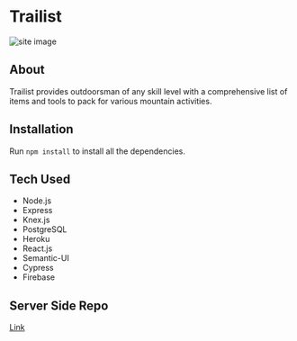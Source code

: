 # Trailist

![site image](https://user-images.githubusercontent.com/32599743/42656986-35b93b78-85de-11e8-9875-772e3b0ebff9.png)

## About

Trailist provides outdoorsman of any skill level with a comprehensive list of items and tools to pack for various mountain activities. 

## Installation

Run `npm install` to install all the dependencies.

## Tech Used

- Node.js
- Express
- Knex.js
- PostgreSQL
- Heroku
- React.js
- Semantic-UI 
- Cypress
- Firebase

## Server Side Repo

[Link](https://github.com/Gunacan/Trailist-p3-server)

